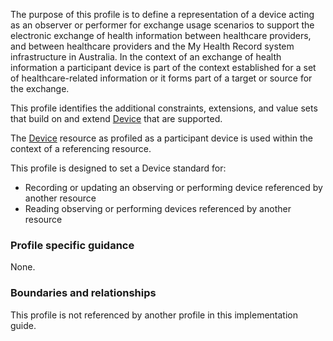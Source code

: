The purpose of this profile is to define a representation of a device acting as an observer or performer for exchange usage scenarios to support the electronic exchange of health information between healthcare providers, and between healthcare providers and the My Health Record system infrastructure in Australia.
In the context of an exchange of health information a participant device is part of the context established for a set of healthcare-related information or it forms part of a target or source for the exchange.

This profile identifies the additional constraints, extensions, and value sets that build on and extend [Device](http://hl7.org/fhir/R4/device.html) that are supported. 

The [Device](http://hl7.org/fhir/R4/device.html) resource as profiled as a participant device is used within the context of a referencing resource. 

This profile is designed to set a Device standard for:
* Recording or updating an observing or performing device referenced by another resource
* Reading observing or performing devices referenced by another resource


### Profile specific guidance
None.


### Boundaries and relationships
This profile is not referenced by another profile in this implementation guide.  